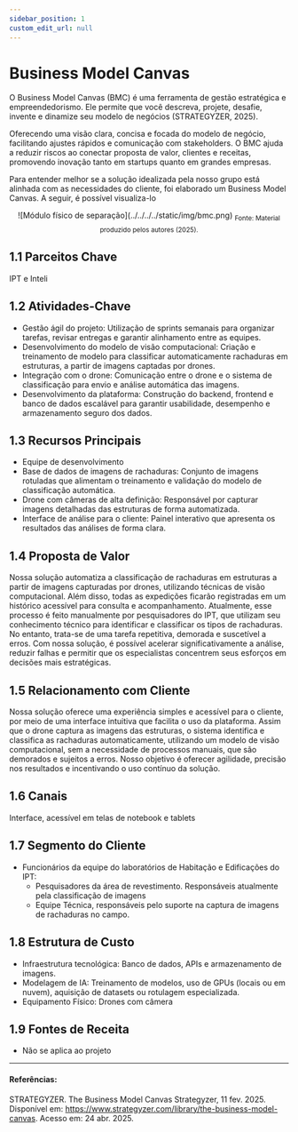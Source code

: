 ```yaml
---
sidebar_position: 1
custom_edit_url: null
---
```


# Business Model Canvas

O Business Model Canvas (BMC) é uma ferramenta de gestão estratégica e empreendedorismo. Ele permite que você descreva, projete, desafie, invente e dinamize seu modelo de negócios (STRATEGYZER, 2025).

Oferecendo uma visão clara, concisa e focada do modelo de negócio, facilitando ajustes rápidos e comunicação com stakeholders. O BMC ajuda a reduzir riscos ao conectar proposta de valor, clientes e receitas, promovendo inovação tanto em startups quanto em grandes empresas.

Para entender melhor se a solução idealizada pela nosso grupo está alinhada com as necessidades do cliente, foi elaborado um Business Model Canvas. A seguir, é possível visualiza-lo

<div align="center">
![Módulo físico de separação](../../../../static/img/bmc.png)
<sub>Fonte: Material produzido pelos autores (2025).</sub>
</div>

## 1.1 Parceitos Chave

IPT e Inteli

## 1.2 Atividades-Chave

- Gestão ágil do projeto: Utilização de sprints semanais para organizar tarefas, revisar entregas e garantir alinhamento entre as equipes.
- Desenvolvimento do modelo de visão computacional: Criação e treinamento de modelo para classificar automaticamente rachaduras em estruturas, a partir de imagens captadas por drones.
- Integração com o drone: Comunicação entre o drone e o sistema de classificação para envio e análise automática das imagens.
- Desenvolvimento da plataforma: Construção do backend, frontend e banco de dados escalável para garantir usabilidade, desempenho e armazenamento seguro dos dados.

## 1.3 Recursos Principais

- Equipe de desenvolvimento
- Base de dados de imagens de rachaduras: Conjunto de imagens rotuladas que alimentam o treinamento e validação do modelo de classificação automática.
- Drone com câmeras de alta definição: Responsável por capturar imagens detalhadas das estruturas de forma automatizada.
- Interface de análise para o cliente: Painel interativo que apresenta os resultados das análises de forma clara.

## 1.4 Proposta de Valor

Nossa solução automatiza a classificação de rachaduras em estruturas a partir de imagens capturadas por drones, utilizando técnicas de visão computacional. Além disso, todas as expedições ficarão registradas em um histórico acessível para consulta e acompanhamento. Atualmente, esse processo é feito manualmente por pesquisadores do IPT, que utilizam seu conhecimento técnico para identificar e classificar os tipos de rachaduras. No entanto, trata-se de uma tarefa repetitiva, demorada e suscetível a erros. Com nossa solução, é possível acelerar significativamente a análise, reduzir falhas e permitir que os especialistas concentrem seus esforços em decisões mais estratégicas.

## 1.5 Relacionamento com Cliente

Nossa solução oferece uma experiência simples e acessível para o cliente, por meio de uma interface intuitiva que facilita o uso da plataforma. Assim que o drone captura as imagens das estruturas, o sistema identifica e classifica as rachaduras automaticamente, utilizando um modelo de visão computacional, sem a necessidade de processos manuais, que são demorados e sujeitos a erros.
Nosso objetivo é oferecer agilidade, precisão nos resultados e incentivando o uso contínuo da solução.

## 1.6 Canais

Interface, acessível em telas de notebook e tablets


## 1.7 Segmento do Cliente

- Funcionários da equipe do laboratórios de Habitação e Edificações do IPT:
    - Pesquisadores da área de revestimento. Responsáveis atualmente pela classificação de imagens
    - Equipe Técnica, responsáveis pelo suporte na captura de imagens de rachaduras no campo.

## 1.8 Estrutura de Custo

- Infraestrutura tecnológica: Banco de dados, APIs e armazenamento de imagens.
- Modelagem de IA: Treinamento de modelos, uso de GPUs (locais ou em nuvem), aquisição de datasets ou rotulagem especializada.
- Equipamento Físico: Drones com câmera

## 1.9 Fontes de Receita

- Não se aplica ao projeto

---

#### Referências:

STRATEGYZER. The Business Model Canvas Strategyzer, 11 fev. 2025. Disponível em: https://www.strategyzer.com/library/the-business-model-canvas. Acesso em: 24 abr. 2025.
